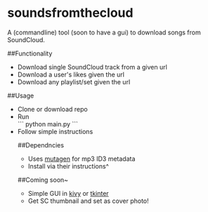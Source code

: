 # soundsfromthecloud
A (commandline) tool (soon to have a gui) to download songs from SoundCloud.  

##Functionality
<ul>
<li>Download single SoundCloud track from a given url</li>
<li>Download a user's likes given the url</li>
<li>Download any playlist/set given the url </li>
</ul>

##Usage
<ul>
<li>Clone or download repo  </li>
<li>Run</li>
```
python main.py
```
<li>Follow simple instructions</li> 

##Dependncies
* Uses [mutagen](https://mutagen.readthedocs.org/en/latest/) for mp3 ID3 metadata
* Install via their instructions^

##Coming soon~
* Simple GUI in [kivy](http://kivy.org/#home) or [tkinter](TkInter)
* Get SC thumbnail and set as cover photo!
